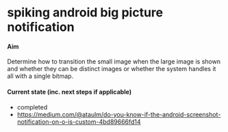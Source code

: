 spiking android big picture notification
================

#### Aim
Determine how to transition the small image when the large image is shown and whether they can be distinct images or whether the system handles it all with a single bitmap.

#### Current state (inc. next steps if applicable)
- completed
- https://medium.com/@ataulm/do-you-know-if-the-android-screenshot-notification-on-o-is-custom-4bd89666fd14
